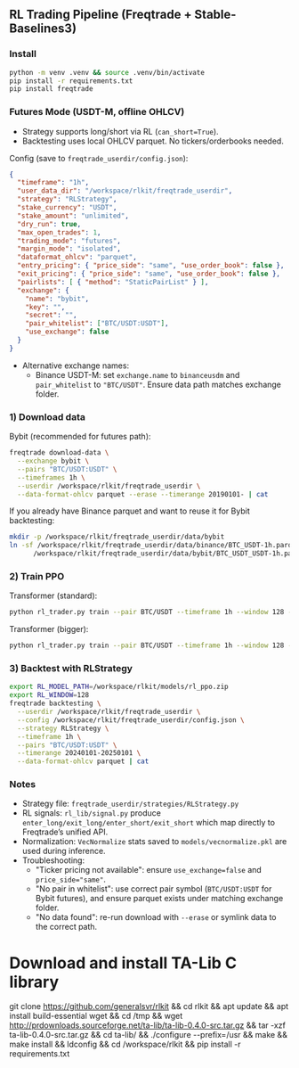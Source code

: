 ## RL Trading Pipeline (Freqtrade + Stable-Baselines3)

### Install
```bash
python -m venv .venv && source .venv/bin/activate
pip install -r requirements.txt
pip install freqtrade
```

### Futures Mode (USDT-M, offline OHLCV)
- Strategy supports long/short via RL (`can_short=True`).
- Backtesting uses local OHLCV parquet. No tickers/orderbooks needed.

Config (save to `freqtrade_userdir/config.json`):
```json
{
  "timeframe": "1h",
  "user_data_dir": "/workspace/rlkit/freqtrade_userdir",
  "strategy": "RLStrategy",
  "stake_currency": "USDT",
  "stake_amount": "unlimited",
  "dry_run": true,
  "max_open_trades": 1,
  "trading_mode": "futures",
  "margin_mode": "isolated",
  "dataformat_ohlcv": "parquet",
  "entry_pricing": { "price_side": "same", "use_order_book": false },
  "exit_pricing": { "price_side": "same", "use_order_book": false },
  "pairlists": [ { "method": "StaticPairList" } ],
  "exchange": {
    "name": "bybit",
    "key": "",
    "secret": "",
    "pair_whitelist": ["BTC/USDT:USDT"],
    "use_exchange": false
  }
}
```

- Alternative exchange names:
  - Binance USDT-M: set `exchange.name` to `binanceusdm` and `pair_whitelist` to `"BTC/USDT"`. Ensure data path matches exchange folder.

### 1) Download data
Bybit (recommended for futures path):
```bash
freqtrade download-data \
  --exchange bybit \
  --pairs "BTC/USDT:USDT" \
  --timeframes 1h \
  --userdir /workspace/rlkit/freqtrade_userdir \
  --data-format-ohlcv parquet --erase --timerange 20190101- | cat
```

If you already have Binance parquet and want to reuse it for Bybit backtesting:
```bash
mkdir -p /workspace/rlkit/freqtrade_userdir/data/bybit
ln -sf /workspace/rlkit/freqtrade_userdir/data/binance/BTC_USDT-1h.parquet \
      /workspace/rlkit/freqtrade_userdir/data/bybit/BTC_USDT_USDT-1h.parquet
```

### 2) Train PPO
Transformer (standard):
```bash
python rl_trader.py train --pair BTC/USDT --timeframe 1h --window 128 --timesteps 300000 --arch transformer
```
Transformer (bigger):
```bash
python rl_trader.py train --pair BTC/USDT --timeframe 1h --window 128 --timesteps 400000 --arch transformer_big
```

### 3) Backtest with RLStrategy
```bash
export RL_MODEL_PATH=/workspace/rlkit/models/rl_ppo.zip
export RL_WINDOW=128
freqtrade backtesting \
  --userdir /workspace/rlkit/freqtrade_userdir \
  --config /workspace/rlkit/freqtrade_userdir/config.json \
  --strategy RLStrategy \
  --timeframe 1h \
  --pairs "BTC/USDT:USDT" \
  --timerange 20240101-20250101 \
  --data-format-ohlcv parquet | cat
```

### Notes
- Strategy file: `freqtrade_userdir/strategies/RLStrategy.py`
- RL signals: `rl_lib/signal.py` produce `enter_long/exit_long/enter_short/exit_short` which map directly to Freqtrade’s unified API.
- Normalization: `VecNormalize` stats saved to `models/vecnormalize.pkl` are used during inference.
- Troubleshooting:
  - "Ticker pricing not available": ensure `use_exchange=false` and `price_side="same"`.
  - "No pair in whitelist": use correct pair symbol (`BTC/USDT:USDT` for Bybit futures), and ensure parquet exists under matching exchange folder.
  - "No data found": re-run download with `--erase` or symlink data to the correct path.

# Download and install TA-Lib C library

git clone https://github.com/generalsvr/rlkit && cd rlkit && apt update && apt install build-essential wget && cd /tmp && wget http://prdownloads.sourceforge.net/ta-lib/ta-lib-0.4.0-src.tar.gz && tar -xzf ta-lib-0.4.0-src.tar.gz && cd ta-lib/ && ./configure --prefix=/usr && 
make && make install && ldconfig && cd /workspace/rlkit && pip install -r requirements.txt 